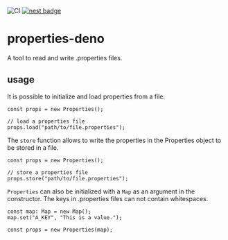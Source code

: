 ![CI](https://github.com/ThaiJamesLee/properties-deno/workflows/CI/badge.svg) [![nest badge](https://nest.land/badge.svg)](https://nest.land/package/properties_deno)


# properties-deno

A tool to read and write .properties files.

## usage

It is possible to initialize and load properties from a file.
```
const props = new Properties();

// load a properties file
props.load("path/to/file.properties");

```

The `store` function allows to write the properties in the Properties object to be stored in a file.

```
const props = new Properties();

// store a properties file
props.store("path/to/file.properties");
```

`Properties` can also be initialized with a `Map` as an argument in the constructor.
The keys in .properties files can not contain whitespaces.

```
const map: Map = new Map();
map.set("A_KEY", "This is a value.");

const props = new Properties(map);
```
